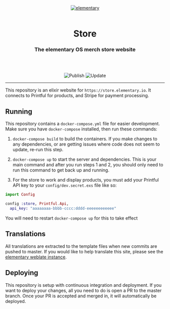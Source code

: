 <div align="center">
  <a href="https://store.elementary.io" align="center">
    <center align="center">
      <img src="assets/static/elementary.svg" alt="elementary" align="center">
    </center>
  </a>
  <br>
  <h1 align="center"><center>Store</center></h1>
  <h3 align="center"><center>The elementary OS merch store website</center></h3>
  <br>
  <br>
</div>

<p align="center">
  <img src="https://github.com/elementary/store/workflows/Publish/badge.svg" alt="Publish">
  <img src="https://github.com/elementary/store/workflows/Update/badge.svg" alt="Update">
</p>

---

This repository is an elixir website for `https://store.elementary.io`. It
connects to Printful for products, and Stripe for payment processing.

## Running

This repository contains a `docker-compose.yml` file for easier development.
Make sure you have `docker-compose` installed, then run these commands:

1) `docker-compose build` to build the containers. If you make changes to any
dependencies, or are getting issues where code does not seem to update, re-run
this step.

2) `docker-compose up` to start the server and dependencies. This is your main
command and after you run steps 1 and 2, you should only need to run this
command to get back up and running.

3) For the store to work and display products, you must add your Printful API
key to your `config/dev.secret.exs` file like so:

```ex
import Config

config :store, Printful.Api,
  api_key: "aaaaaaaa-bbbb-cccc:dddd-eeeeeeeeeeee"
```

You will need to restart `docker-compose up` for this to take effect

## Translations

All translations are extracted to the template files when new commits are
pushed to master. If you would like to help translate this site, please see the
[elementary weblate instance](https://l10n.elementary.io/).

## Deploying

This repository is setup with continuous integration and deployment. If you want
to deploy your changes, all you need to do is open a PR to the master branch.
Once your PR is accepted and merged in, it will automatically be deployed.
